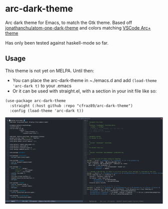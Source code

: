 # arc-dark-theme
Arc dark theme for Emacs, to match the Gtk theme.
Based off [jonathanchu/atom-one-dark-theme](https://github.com/jonathanchu/atom-one-dark-theme) and colors matching [VSCode Arc+ theme](https://marketplace.visualstudio.com/items?itemName=ph-hawkins.arc-plus)

Has only been tested against haskell-mode so far.

## Usage
This theme is not yet on MELPA. Until then:

- You can place the arc-dark-theme in ~./emacs.d and add `(load-theme 'arc-dark t)` to your .emacs
- Or it can be used with straight.el, with a section in your init file like so:

```elisp
(use-package arc-dark-theme
  :straight (:host github :repo "cfraz89/arc-dark-theme")
  :config (load-theme 'arc-dark t))
```

![preview](assets/preview.png "Arc Dark")
